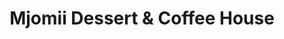 ---
title: "Mjomii Dessert & Coffee House"
url: /columbus/mjomii-dessert-and-coffee-house/
shop: pastry
---